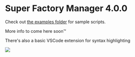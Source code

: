 # Super Factory Manager 4.0.0

Check out [the examples folder](./examples/) for sample scripts.

More info to come here soon™

There's also a basic VSCode extension for syntax highlighting

![](https://i.imgur.com/kjRxypk.png)